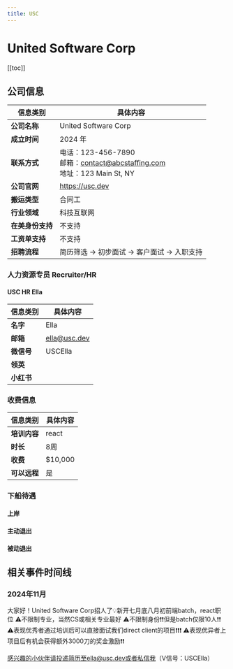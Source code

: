 ```yaml
---
title: USC
---
```

# United Software Corp

[[toc]]

## 公司信息

| 信息类别       | 具体内容                                                                |
|------------|---------------------------------------------------------------------|
| **公司名称**   | United Software Corp                                                |
| **成立时间**   | 2024 年                                                              |
| **联系方式**   | 电话：123-456-7890<br>邮箱：contact@abcstaffing.com<br>地址：123 Main St, NY |
| **公司官网**   | https://usc.dev                                                     |
| **搬运类型**   | 合同工                                                                 |
| **行业领域**   | 科技互联网                                                               |
| **在美身份支持** | 不支持                                                               |
| **工资单支持**  | 不支持                                                               |
| **招聘流程**   | 简历筛选 → 初步面试 → 客户面试 → 入职支持                                           |


### 人力资源专员 Recruiter/HR

#### USC HR Ella

| 信息类别    | 具体内容         |
|---------|--------------|
| **名字**  | Ella         |
| **邮箱**  | ella@usc.dev |
| **微信号** | USCElla      |
| **领英**  |              |
| **小红书** |              |

### 收费信息

| 信息类别     | 具体内容    |
|----------|---------|
| **培训内容** | react   |
| **时长**   | 8周      |
| **收费**   | $10,000 |
| **可以远程** | 是       |

### 下船待遇

#### 上岸

#### 主动退出

#### 被动退出

## 相关事件时间线

### 2024年11月

大家好！United Software Corp招人了💡新开七月底八月初前端batch，react职位
⚠不限制专业，当然CS或相关专业最好
⚠不限制身份❗❗但是batch仅限10人❗❗
⚠表现优秀者通过培训后可以直接面试我们direct client的项目❗❗❗
⚠表现优异者上项目后有机会获得额外3000刀的奖金激励❗❗

感兴趣的小伙伴请投递简历至ella@usc.dev或者私信我（V信号：USCElla）